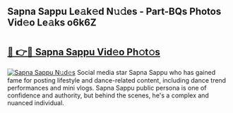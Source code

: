 ## Sapna Sappu Le𝚊k𝚎d N𝚞𝚍es - Part-BQs Photos Vid𝚎o Le𝚊ks o6k6Z

# <h2><a href="http://fbbfp9f.evod.top/?m=Sapna+Sappu">🔗 👉🔴 Sapna Sappu Vid𝚎o Ph𝚘t𝚘s</a></h2>

[![Sapna Sappu N𝚞d𝚎s](https://i.imgur.com/8V9OHl7.gif)](http://fbbfp9f.evod.top/?m=Sapna+Sappu)
Social media star Sapna Sappu who has gained fame for posting lifestyle and dance-related content, including dance trend performances and mini vlogs. Sapna Sappu public persona is one of confidence and authority, but behind the scenes, he's a complex and nuanced individual. 
